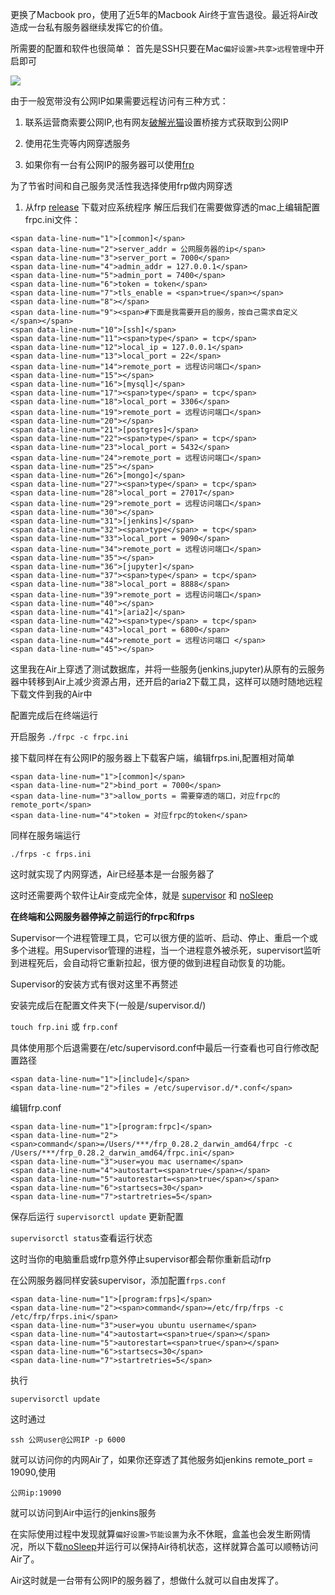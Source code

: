 更换了Macbook pro，使用了近5年的Macbook Air终于宣告退役。最近将Air改造成一台私有服务器继续发挥它的价值。

所需要的配置和软件也很简单： 首先是SSH只要在Mac`偏好设置>共享>远程管理`中开启即可

![](https://p1-jj.byteimg.com/tos-cn-i-t2oaga2asx/gold-user-assets/2019/9/7/16d09612b35914a0~tplv-t2oaga2asx-jj-mark:3024:0:0:0:q75.png)

由于一般宽带没有公网IP如果需要远程访问有三种方式：

1.  联系运营商索要公网IP,也有网友[破解光猫](https://link.juejin.cn/?target=https%3A%2F%2Fp1-jj.byteimg.com%2Ftos-cn-i-t2oaga2asx%2Fgold-user-assets%2F2019%2F9%2F7%2F16d0965062d88e1f~tplv-t2oaga2asx-image.image "https://p1-jj.byteimg.com/tos-cn-i-t2oaga2asx/gold-user-assets/2019/9/7/16d0965062d88e1f~tplv-t2oaga2asx-image.image")设置桥接方式获取到公网IP
    
2.  使用花生壳等内网穿透服务
    
3.  如果你有一台有公网IP的服务器可以使用[frp](https://link.juejin.cn/?target=https%3A%2F%2Fgithub.com%2Ffatedier%2Ffrp%2Fblob%2Fmaster%2FREADME_zh.md "https://github.com/fatedier/frp/blob/master/README_zh.md")
    

为了节省时间和自己服务灵活性我选择使用frp做内网穿透

1.  从frp [release](https://link.juejin.cn/?target=https%3A%2F%2Fgithub.com%2Ffatedier%2Ffrp%2Freleases "https://github.com/fatedier/frp/releases") 下载对应系统程序 解压后我们在需要做穿透的mac上编辑配置frpc.ini文件：

```
<span data-line-num="1">[common]</span>
<span data-line-num="2">server_addr = 公网服务器的ip</span>
<span data-line-num="3">server_port = 7000</span>
<span data-line-num="4">admin_addr = 127.0.0.1</span>
<span data-line-num="5">admin_port = 7400</span>
<span data-line-num="6">token = token</span>
<span data-line-num="7">tls_enable = <span>true</span></span>
<span data-line-num="8"></span>
<span data-line-num="9"><span>#下面是我需要开启的服务，按自己需求自定义</span></span>
<span data-line-num="10">[ssh]</span>
<span data-line-num="11"><span>type</span> = tcp</span>
<span data-line-num="12">local_ip = 127.0.0.1</span>
<span data-line-num="13">local_port = 22</span>
<span data-line-num="14">remote_port = 远程访问端口</span>
<span data-line-num="15"></span>
<span data-line-num="16">[mysql]</span>
<span data-line-num="17"><span>type</span> = tcp</span>
<span data-line-num="18">local_port = 3306</span>
<span data-line-num="19">remote_port = 远程访问端口</span>
<span data-line-num="20"></span>
<span data-line-num="21">[postgres]</span>
<span data-line-num="22"><span>type</span> = tcp</span>
<span data-line-num="23">local_port = 5432</span>
<span data-line-num="24">remote_port = 远程访问端口</span>
<span data-line-num="25"></span>
<span data-line-num="26">[mongo]</span>
<span data-line-num="27"><span>type</span> = tcp</span>
<span data-line-num="28">local_port = 27017</span>
<span data-line-num="29">remote_port = 远程访问端口</span>
<span data-line-num="30"></span>
<span data-line-num="31">[jenkins]</span>
<span data-line-num="32"><span>type</span> = tcp</span>
<span data-line-num="33">local_port = 9090</span>
<span data-line-num="34">remote_port = 远程访问端口</span>
<span data-line-num="35"></span>
<span data-line-num="36">[jupyter]</span>
<span data-line-num="37"><span>type</span> = tcp</span>
<span data-line-num="38">local_port = 8888</span>
<span data-line-num="39">remote_port = 远程访问端口</span>
<span data-line-num="40"></span>
<span data-line-num="41">[aria2]</span>
<span data-line-num="42"><span>type</span> = tcp</span>
<span data-line-num="43">local_port = 6800</span>
<span data-line-num="44">remote_port = 远程访问端口 </span>
<span data-line-num="45"></span>
```

这里我在Air上穿透了测试数据库，并将一些服务(jenkins,jupyter)从原有的云服务器中转移到Air上减少资源占用，还开启的aria2下载工具，这样可以随时随地远程下载文件到我的Air中

配置完成后在终端运行

开启服务 `./frpc -c frpc.ini`

接下载同样在有公网IP的服务器上下载客户端，编辑frps.ini,配置相对简单

```
<span data-line-num="1">[common]</span>
<span data-line-num="2">bind_port = 7000</span>
<span data-line-num="3">allow_ports = 需要穿透的端口，对应frpc的remote_port</span>
<span data-line-num="4">token = 对应frpc的token</span>
```

同样在服务端运行

`./frps -c frps.ini`

这时就实现了内网穿透，Air已经基本是一台服务器了

这时还需要两个软件让Air变成完全体，就是 [supervisor](https://link.juejin.cn/?target=http%3A%2F%2Fsupervisord.org%2F "http://supervisord.org/") 和 [noSleep](https://link.juejin.cn/?target=https%3A%2F%2Fgithub.com%2Fintegralpro%2Fnosleep%2Freleases "https://github.com/integralpro/nosleep/releases")

**在终端和公网服务器停掉之前运行的frpc和frps**

Supervisor一个进程管理工具，它可以很方便的监听、启动、停止、重启一个或多个进程。用Supervisor管理的进程，当一个进程意外被杀死，supervisort监听到进程死后，会自动将它重新拉起，很方便的做到进程自动恢复的功能。

Supervisor的安装方式有很对这里不再赘述

安装完成后在配置文件夹下(一般是/supervisor.d/)

`touch frp.ini` 或 `frp.conf`

具体使用那个后退需要在/etc/supervisord.conf中最后一行查看也可自行修改配置路径

```
<span data-line-num="1">[include]</span>
<span data-line-num="2">files = /etc/supervisor.d/*.conf</span>
```

编辑frp.conf

```
<span data-line-num="1">[program:frpc]</span>
<span data-line-num="2"><span>command</span>=/Users/***/frp_0.28.2_darwin_amd64/frpc -c /Users/***/frp_0.28.2_darwin_amd64/frpc.ini</span>
<span data-line-num="3">user=you mac username</span>
<span data-line-num="4">autostart=<span>true</span></span>
<span data-line-num="5">autorestart=<span>true</span></span>
<span data-line-num="6">startsecs=30</span>
<span data-line-num="7">startretries=5</span>
```

保存后运行 `supervisorctl update` 更新配置

`supervisorctl status`查看运行状态

这时当你的电脑重启或frp意外停止supervisor都会帮你重新启动frp

在公网服务器同样安装supervisor，添加配置`frps.conf`

```
<span data-line-num="1">[program:frps]</span>
<span data-line-num="2"><span>command</span>=/etc/frp/frps -c /etc/frp/frps.ini</span>
<span data-line-num="3">user=you ubuntu username</span>
<span data-line-num="4">autostart=<span>true</span></span>
<span data-line-num="5">autorestart=<span>true</span></span>
<span data-line-num="6">startsecs=30</span>
<span data-line-num="7">startretries=5</span>
```

执行

`supervisorctl update`

这时通过

`ssh 公网user@公网IP -p 6000`

就可以访问你的内网Air了，如果你还穿透了其他服务如jenkins remote\_port = 19090,使用

`公网ip:19090`

就可以访问到Air中运行的jenkins服务

在实际使用过程中发现就算`偏好设置>节能设置`为永不休眠，盒盖也会发生断网情况，所以下载[noSleep](https://link.juejin.cn/?target=https%3A%2F%2Fgithub.com%2Fintegralpro%2Fnosleep%2Freleases "https://github.com/integralpro/nosleep/releases")并运行可以保持Air待机状态，这样就算合盖可以顺畅访问Air了。

Air这时就是一台带有公网IP的服务器了，想做什么就可以自由发挥了。